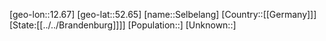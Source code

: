 ﻿---
location: [52.65,12.67]
type: City
tags:
- geo/City


SpocWebEntityId: 34189
isDeleted: false
confidential: public

---
[geo-lon::12.67]
[geo-lat::52.65]
[name::Selbelang]
[Country::[[Germany]]]
[State:[[../../Brandenburg]]]]
[Population::]
[Unknown::]

